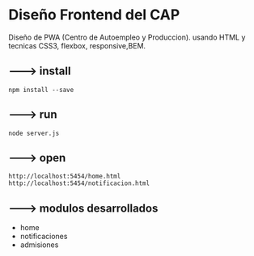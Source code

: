 # Diseño Frontend del CAP

Diseño de PWA (Centro de Autoempleo y Produccion). usando HTML y tecnicas CSS3, flexbox, responsive,BEM.

## ---> install

```
npm install --save
```
## ---> run
```
node server.js
```
## ---> open

```
http://localhost:5454/home.html
http://localhost:5454/notificacion.html
```
## ---> modulos desarrollados
* home
* notificaciones
* admisiones
